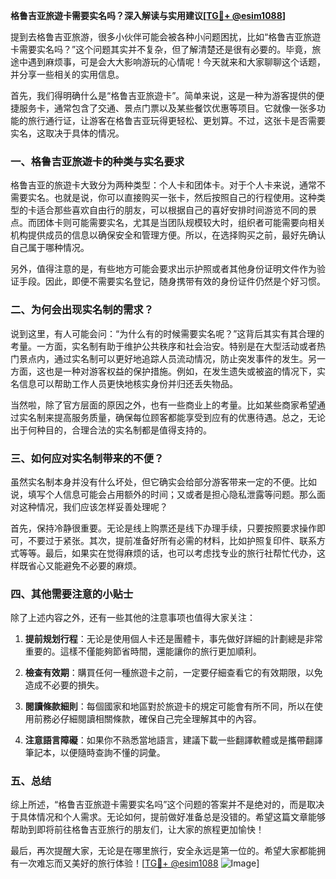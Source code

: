 **格鲁吉亚旅遊卡需要实名吗？深入解读与实用建议[[TG💪+ @esim1088](https://t.me/s/esim1088)]**

提到去格鲁吉亚旅游，很多小伙伴可能会被各种小问题困扰，比如“格鲁吉亚旅遊卡需要实名吗？”这个问题其实并不复杂，但了解清楚还是很有必要的。毕竟，旅途中遇到麻烦事，可是会大大影响游玩的心情呢！今天就来和大家聊聊这个话题，并分享一些相关的实用信息。

首先，我们得明确什么是“格鲁吉亚旅遊卡”。简单来说，这是一种为游客提供的便捷服务卡，通常包含了交通、景点门票以及某些餐饮优惠等项目。它就像一张多功能的旅行通行证，让游客在格鲁吉亚玩得更轻松、更划算。不过，这张卡是否需要实名，这取决于具体的情况。

### **一、格鲁吉亚旅遊卡的种类与实名要求**

格鲁吉亚的旅遊卡大致分为两种类型：个人卡和团体卡。对于个人卡来说，通常不需要实名。也就是说，你可以直接购买一张卡，然后按照自己的行程使用。这种类型的卡适合那些喜欢自由行的朋友，可以根据自己的喜好安排时间游览不同的景点。而团体卡则可能需要实名，尤其是当团队规模较大时，组织者可能需要向相关机构提供成员的信息以确保安全和管理方便。所以，在选择购买之前，最好先确认自己属于哪种情况。

另外，值得注意的是，有些地方可能会要求出示护照或者其他身份证明文件作为验证手段。因此，即便不需要实名登记，随身携带有效的身份证件仍然是个好习惯。

### **二、为何会出现实名制的需求？**

说到这里，有人可能会问：“为什么有的时候需要实名呢？”这背后其实有其合理的考量。一方面，实名制有助于维护公共秩序和社会治安。特别是在大型活动或者热门景点内，通过实名制可以更好地追踪人员流动情况，防止突发事件的发生。另一方面，这也是一种对游客权益的保护措施。例如，在发生遗失或被盗的情况下，实名信息可以帮助工作人员更快地核实身份并归还丢失物品。

当然啦，除了官方层面的原因之外，也有一些商业上的考量。比如某些商家希望通过实名制来提高服务质量，确保每位顾客都能享受到应有的优惠待遇。总之，无论出于何种目的，合理合法的实名制都是值得支持的。

### **三、如何应对实名制带来的不便？**

虽然实名制本身并没有什么坏处，但它确实会给部分游客带来一定的不便。比如说，填写个人信息可能会占用额外的时间；又或者是担心隐私泄露等问题。那么面对这种情况，我们应该怎样妥善处理呢？

首先，保持冷静很重要。无论是线上购票还是线下办理手续，只要按照要求操作即可，不要过于紧张。其次，提前准备好所有必需的材料，比如护照复印件、联系方式等等。最后，如果实在觉得麻烦的话，也可以考虑找专业的旅行社帮忙代办，这样既省心又能避免不必要的麻烦。

### **四、其他需要注意的小贴士**

除了上述内容之外，还有一些其他的注意事项也值得大家关注：

1. **提前规划行程**：无论是使用個人卡还是團體卡，事先做好詳細的計劃總是非常重要的。這樣不僅能夠節省時間，還能讓你的旅行更加順利。
   
2. **檢查有效期**：購買任何一種旅遊卡之前，一定要仔細查看它的有效期限，以免造成不必要的損失。
   
3. **閱讀條款細則**：每個國家和地區對於旅遊卡的規定可能會有所不同，所以在使用前務必仔細閱讀相關條款，確保自己完全理解其中的內容。

4. **注意語言障礙**：如果你不熟悉當地語言，建議下載一些翻譯軟體或是攜帶翻譯筆記本，以便隨時查詢不懂的詞彙。

### **五、总结**

综上所述，“格鲁吉亚旅遊卡需要实名吗”这个问题的答案并不是绝对的，而是取决于具体情况和个人需求。无论如何，提前做好准备总是没错的。希望这篇文章能够帮助到即将前往格鲁吉亚旅行的朋友们，让大家的旅程更加愉快！

最后，再次提醒大家，无论是在哪里旅行，安全永远是第一位的。希望大家都能拥有一次难忘而又美好的旅行体验！[[TG💪+ @esim1088](https://t.me/s/esim1088) ![Image](https://i.postimg.cc/4NQfJmqS/Snipaste-2025-05-13-00-14-12.png)]